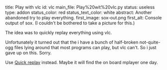 title: Play with vlc
id: vlc
main_file: Play%20wit%20vlc.py
status: useless
type: addon
status_color: red
status_text_color: white
abstract: Another abandoned try to play everything.
first_image: sox-out.png
first_alt: Console output of sox. (I couldn't be bothered to take a picture for this.)

The idea was to quickly replay everything using vlc.

Unfortunately it turned out that the i have a bunch of half-broken
not-quite-ogg files lying around that most programs can play, but vlc
can't. So i just gave up on this. Sorry.

Use [Quick replay](Quick%20replay.html) instead. Maybe it will find the
on board mplayer one day.
